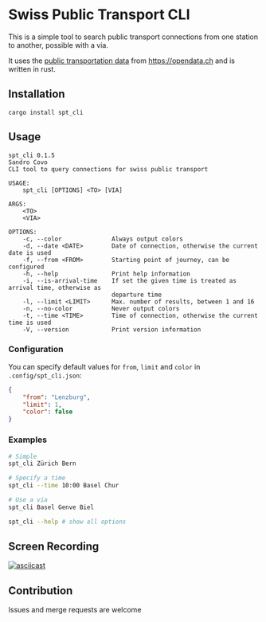# Swiss Public Transport CLI

This is a simple tool to search public transport connections from one station to another, possible with a via.

It uses the [public transportation data](https://transport.opendata.ch/) from https://opendata.ch and is written in rust.


## Installation

```
cargo install spt_cli
```

## Usage
```
spt_cli 0.1.5
Sandro Covo
CLI tool to query connections for swiss public transport

USAGE:
    spt_cli [OPTIONS] <TO> [VIA]

ARGS:
    <TO>     
    <VIA>    

OPTIONS:
    -c, --color              Always output colors
    -d, --date <DATE>        Date of connection, otherwise the current date is used
    -f, --from <FROM>        Starting point of journey, can be configured
    -h, --help               Print help information
    -i, --is-arrival-time    If set the given time is treated as arrival time, otherwise as
                             departure time
    -l, --limit <LIMIT>      Max. number of results, between 1 and 16
    -n, --no-color           Never output colors
    -t, --time <TIME>        Time of connection, otherwise the current time is used
    -V, --version            Print version information

```

### Configuration

You can specify default values for `from`, `limit` and `color` in `.config/spt_cli.json`:

```json
{
    "from": "Lenzburg",
    "limit": 1,
    "color": false
}
```
### Examples

```sh
# Simple
spt_cli Zürich Bern

# Specify a time
spt_cli --time 10:00 Basel Chur

# Use a via
spt_cli Basel Genve Biel

spt_cli --help # show all options
```


## Screen Recording

[![asciicast](https://asciinema.org/a/ssnn0cybYBETohWaVOLe03S60.svg)](https://asciinema.org/a/ssnn0cybYBETohWaVOLe03S60)

## Contribution

Issues and merge requests are welcome
